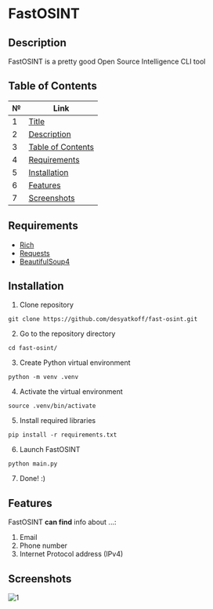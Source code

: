 # FastOSINT

## Description
FastOSINT is a pretty good Open Source Intelligence CLI tool

## Table of Contents
| № | Link |
| --- | --- |
| 1 | [Title](#fastosint) |
| 2 | [Description](#description) |
| 3 | [Table of Contents](#) |
| 4 | [Requirements](#requirements) |
| 5 | [Installation](#installation) |
| 6 | [Features](#features) |
| 7 | [Screenshots](#screenshots) |

## Requirements
- [Rich](https://pypi.org/project/rich/)
- [Requests](https://pypi.org/project/requests/)
- [BeautifulSoup4](https://pypi.org/project/beautifulsoup4/)

## Installation
1. Clone repository
```
git clone https://github.com/desyatkoff/fast-osint.git
```
2. Go to the repository directory
```
cd fast-osint/
```
3. Create Python virtual environment
```
python -m venv .venv
```
4. Activate the virtual environment
```
source .venv/bin/activate
```
5. Install required libraries
```
pip install -r requirements.txt
```
6. Launch FastOSINT
```
python main.py
```
7. Done! :)

## Features
FastOSINT **can find** info about ...:

1. Email
2. Phone number
3. Internet Protocol address (IPv4)

## Screenshots
![1](https://github.com/user-attachments/assets/040e3e3e-248c-4c32-8858-dd4d866034e6)

